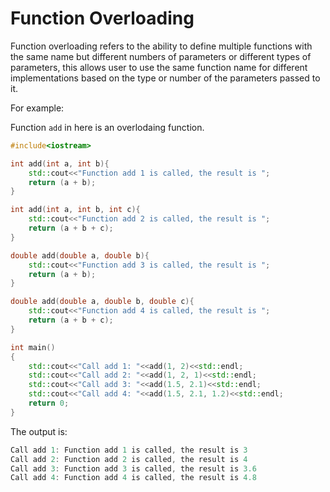 # Function Overloading

Function overloading refers to the ability to define multiple functions with the same name but different numbers of parameters or different types of parameters, this allows user to use the same function name for different implementations based on the type or number of the parameters passed to it.

For example:

Function `add` in here is an overlodaing function.
```c++
#include<iostream>

int add(int a, int b){
    std::cout<<"Function add 1 is called, the result is ";
    return (a + b);
}

int add(int a, int b, int c){
    std::cout<<"Function add 2 is called, the result is ";
    return (a + b + c);
}

double add(double a, double b){
    std::cout<<"Function add 3 is called, the result is ";
    return (a + b);
}

double add(double a, double b, double c){
    std::cout<<"Function add 4 is called, the result is ";
    return (a + b + c);
}

int main()
{
    std::cout<<"Call add 1: "<<add(1, 2)<<std::endl;
    std::cout<<"Call add 2: "<<add(1, 2, 1)<<std::endl;
    std::cout<<"Call add 3: "<<add(1.5, 2.1)<<std::endl;
    std::cout<<"Call add 4: "<<add(1.5, 2.1, 1.2)<<std::endl;
    return 0;
}
```

The output is:
```c++
Call add 1: Function add 1 is called, the result is 3
Call add 2: Function add 2 is called, the result is 4
Call add 3: Function add 3 is called, the result is 3.6
Call add 4: Function add 4 is called, the result is 4.8
```
